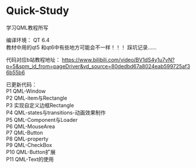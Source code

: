 # Quick-Study
学习QML教程所写  

编译环境： QT 6.4  
教材中用的qt5 和qt6中有些地方可能会不一样！！！		踩坑记录...... 

代码对应b站教程地址：
https://www.bilibili.com/video/BV1dS4y1u7vN?p=5&spm_id_from=pageDriver&vd_source=80dedbd67a8024eab599725af36b55b6
  
  
已更新代码：  
P1	QML-Window  
P2	QML-item与Rectangle  
P3	实现自定义边框Rectangle  
P4	QML-states与transitions-动画效果制作  
P5 	QML-Component与Loader  
P6	QML-MouseArea  
P7	QML-Button  
P8	QML-property  
P9	QML-CheckBox  
P10	QML-Button扩展  
P11	QML-Text的使用  